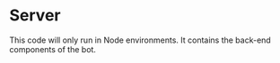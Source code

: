 # Server
This code will only run in Node environments. It contains the back-end components of the bot.